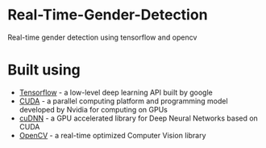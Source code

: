 <h1>Real-Time-Gender-Detection</h1>

Real-time gender detection using tensorflow and opencv

<h1>Built using</h1>
<ul>
    <li><a href="https://www.tensorflow.org/">Tensorflow</a> - a low-level deep learning API built by google</li>
    <li><a href="https://developer.nvidia.com/cuda-toolkit">CUDA</a> - a parallel computing platform and programming model developed by Nvidia for computing on GPUs</li>
    <li><a href="https://developer.nvidia.com/cudnn">cuDNN</a> - a GPU accelerated library for Deep Neural Networks based on CUDA</li>
    <li><a href="https://opencv.org/">OpenCV</a> - a real-time optimized Computer Vision library</li>
</ul>